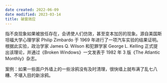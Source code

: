 ```yaml
---
date created: 2022-06-09
date modified: 2023-03-14
title: 破窗效应
---
```


指不良现象如果被放任存在，会诱使人们仿效，甚至变本加厉的现象。源自美国斯坦福大学心理学家 Philip Zimbardo 于 1969 年进行了一项汽车实验的结果证明。根据此实验，政治学家 James Q. Wilson 和犯罪学家 George L. Kelling 正式提出该理论，并通过《Broken Windows》一文发表于 1982 年 3 版《The Atlantic Monthly》杂志。

案例：如果一些面户外墙上的一些涂鸦没有及时清理，很快墙上就布满了乱七八糟、不堪入目的新涂鸦。

